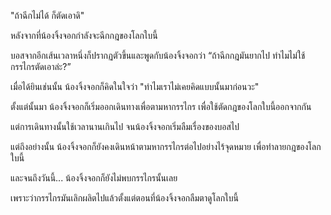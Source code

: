 "ถ้าฉีกไม่ได้ ก็ตัดเอาดิ"

หลังจากที่น้องจิ้งจอกกำลังจะฉีกกฎของโลกใบนี้

บอสจากอีกเส้นเวลาหนึ่งก็ปรากฏตัวขึ้นและพูดกับน้องจิ้งจอกว่า
“ถ้าฉีกกฎมันยากไป ทำไมไม่ใช้กรรไกรตัดเอาล่ะ?”

เมื่อได้ยินเช่นนั้น น้องจิ้งจอกก็คิดในใจว่า
"ทำไมเราไม่เคยคิดแบบนั้นมาก่อนวะ"

ตั้งแต่นั้นมา น้องจิ้งจอกก็เริ่มออกเดินทางเพื่อตามหากรรไกร
เพื่อใช้ตัดกฎของโลกใบนี้ออกจากกัน

แต่การเดินทางนั้นใช้เวลานานเกินไป จนน้องจิ้งจอกเริ่มลืมเรื่องของบอสไป

แต่ถึงอย่างนั้น น้องจิ้งจอกก็ยังคงเดินหน้าตามหากรรไกรต่อไปอย่างไร้จุดหมาย
เพื่อทำลายกฎของโลกใบนี้

และจนถึงวันนี้... น้องจิ้งจอกก็ยังไม่พบกรรไกรนั้นเลย 

เพราะว่ากรรไกรมันเลิกผลิตไปแล้วตั้งแต่ตอนที่น้องจิ้งจอกลืมตาดูโลกใบนี้